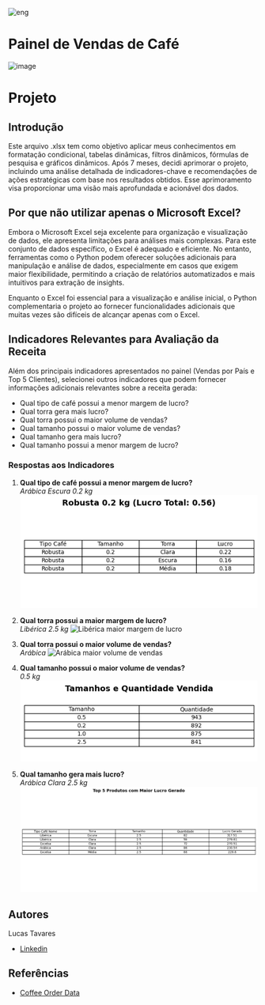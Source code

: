 ![eng](https://img.shields.io/badge/lang-en-red)
# Painel de Vendas de Café
![image](https://github.com/lucasstavares/vendascaf-/assets/67264284/ce6af3c1-9371-4fea-9887-7483304205f3)
# Projeto 
## Introdução 
Este arquivo .xlsx tem como objetivo aplicar meus conhecimentos em formatação condicional, tabelas dinâmicas, filtros dinâmicos, fórmulas de pesquisa e gráficos dinâmicos. Após 7 meses, decidi aprimorar o projeto, incluindo uma análise detalhada de indicadores-chave e recomendações de ações estratégicas com base nos resultados obtidos. Esse aprimoramento visa proporcionar uma visão mais aprofundada e acionável dos dados.
## Por que não utilizar apenas o Microsoft Excel?
Embora o Microsoft Excel seja excelente para organização e visualização de dados, ele apresenta limitações para análises mais complexas. Para este conjunto de dados específico, o Excel é adequado e eficiente. No entanto, ferramentas como o Python podem oferecer soluções adicionais para manipulação e análise de dados, especialmente em casos que exigem maior flexibilidade, permitindo a criação de relatórios automatizados e mais intuitivos para extração de insights.

Enquanto o Excel foi essencial para a visualização e análise inicial, o Python complementaria o projeto ao fornecer funcionalidades adicionais que muitas vezes são difíceis de alcançar apenas com o Excel.
## Indicadores Relevantes para Avaliação da Receita
Além dos principais indicadores apresentados no painel (Vendas por País e Top 5 Clientes), selecionei outros indicadores que podem fornecer informações adicionais relevantes sobre a receita gerada:

- Qual tipo de café possui a menor margem de lucro?
- Qual torra gera mais lucro?
- Qual torra possui o maior volume de vendas?
- Qual tamanho possui o maior volume de vendas?
- Qual tamanho gera mais lucro?
- Qual tamanho possui a menor margem de lucro?

### Respostas aos Indicadores

1. **Qual tipo de café possui a menor margem de lucro?**  
   *Arábica Escura 0.2 kg*
   ![Menor margem de lucro](images/Robusta_0.2_menor_lucro_tabela.png)

2. **Qual torra possui a maior margem de lucro?**  
   *Libérica 2.5 kg*
   ![Libérica maior margem de lucro](images/Libérica_2.5_maior_lucro_tabela.png)

3. **Qual torra possui o maior volume de vendas?**  
   *Arábica*
   ![Arábica maior volume de vendas](images/Arábica_maior_venda_tabela.png)

4. **Qual tamanho possui o maior volume de vendas?**  
   *0.5 kg*
   ![Tamanho mais popular em vendas](images/0.5kg_maior_volume_tabela.png)

5. **Qual tamanho gera mais lucro?**  
   *Arábica Clara 2.5 kg*
   ![Top 5 Produtos com Maior Lucro Total](images/top_5_lucro_total.png)

## Autores
Lucas Tavares
- [Linkedin]()


## Referências
 - [Coffee Order Data](https://www.kaggle.com/datasets/effierodriguez/coffee-order-data)

